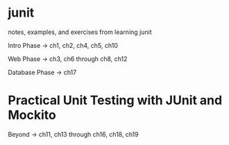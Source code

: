 # junit
notes, examples, and exercises from learning junit

Intro Phase -> ch1, ch2, ch4, ch5, ch10

Web Phase -> ch3, ch6 through ch8, ch12

Database Phase -> ch17

# Practical Unit Testing with JUnit and Mockito

Beyond -> ch11, ch13 through ch16, ch18, ch19
